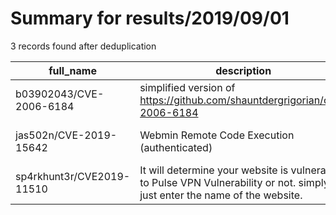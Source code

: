 
# Summary for results/2019/09/01
    
3 records found after deduplication

| full_name | description | html_url | matched_list | matched_count | pushed_at | size | stargazers_count | language | forks_count | vul_ids |
|---------------------------|-----------------------------------------------------------------------------------------------------------------------------|----------------------------------------------|------------------------------------|-----------------|---------------------------|--------|--------------------|------------|---------------|--------------------|
| b03902043/CVE-2006-6184 | simplified version of https://github.com/shauntdergrigorian/cve-2006-6184 | https://github.com/b03902043/CVE-2006-6184 | ['cve-2'] | 1 | 2019-09-01 04:23:24+00:00 | 4 | 0 | Python | 1 | ['CVE-2006-6184'] |
| jas502n/CVE-2019-15642 | Webmin Remote Code Execution (authenticated) | https://github.com/jas502n/CVE-2019-15642 | ['cve-2', 'remote code execution'] | 2 | 2019-09-01 11:35:43+00:00 | 558 | 29 | Python | 7 | ['CVE-2019-15642'] |
| sp4rkhunt3r/CVE2019-11510 | It will determine your website is vulnerabale to Pulse VPN Vulnerability or not. simply just enter the name of the website. | https://github.com/sp4rkhunt3r/CVE2019-11510 | ['cve-2'] | 1 | 2019-09-01 12:02:14+00:00 | 1 | 0 | Python | 0 | [] |
